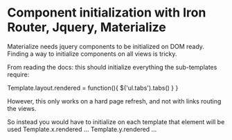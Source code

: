 # Component initialization with Iron Router, Jquery, Materialize

Materialize needs jquery components to be initialized on DOM ready. Finding a way to initialize components on all views is tricky.

From reading the docs: this should initialize everything the sub-templates require:

Template.layout.rendered = function(){
 	 $('ul.tabs').tabs()
	}
}

However, this only works on a hard page refresh, and not with links routing the views.

So instead you would have to initialize on each template that element will be used
Template.x.rendered ...
Template.y.rendered ...
